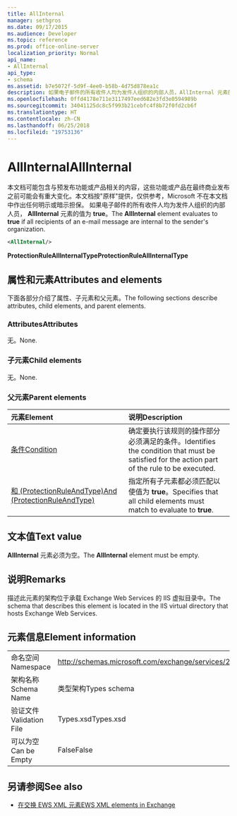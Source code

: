 ```yaml
---
title: AllInternal
manager: sethgros
ms.date: 09/17/2015
ms.audience: Developer
ms.topic: reference
ms.prod: office-online-server
localization_priority: Normal
api_name:
- AllInternal
api_type:
- schema
ms.assetid: b7e5072f-5d9f-4ee0-b58b-4d75d878ea1c
description: 如果电子邮件的所有收件人均为发件人组织的内部人员，AllInternal 元素的值为 true。
ms.openlocfilehash: 0ffd4178e711e3117497eed682e3fd3e0594989b
ms.sourcegitcommit: 34041125dc8c5f993b21cebfc4f8b72f0fd2cb6f
ms.translationtype: HT
ms.contentlocale: zh-CN
ms.lasthandoff: 06/25/2018
ms.locfileid: "19753136"
---
```

# <a name="allinternal"></a><span data-ttu-id="ca586-103">AllInternal</span><span class="sxs-lookup"><span data-stu-id="ca586-103">AllInternal</span></span>

<span data-ttu-id="ca586-104">本文档可能包含与预发布功能或产品相关的内容，这些功能或产品在最终商业发布之前可能会有重大变化。本文档按"原样"提供，仅供参考，Microsoft 不在本文档中作出任何明示或暗示担保。 如果电子邮件的所有收件人均为发件人组织的内部人员， **AllInternal** 元素的值为 **true**。</span><span class="sxs-lookup"><span data-stu-id="ca586-104">The **AllInternal** element evaluates to **true** if all recipients of an e-mail message are internal to the sender's organization.</span></span> 
  
```xml
<AllInternal/>
```

 <span data-ttu-id="ca586-105">**ProtectionRuleAllInternalType**</span><span class="sxs-lookup"><span data-stu-id="ca586-105">**ProtectionRuleAllInternalType**</span></span>
## <a name="attributes-and-elements"></a><span data-ttu-id="ca586-106">属性和元素</span><span class="sxs-lookup"><span data-stu-id="ca586-106">Attributes and elements</span></span>

<span data-ttu-id="ca586-107">下面各部分介绍了属性、子元素和父元素。</span><span class="sxs-lookup"><span data-stu-id="ca586-107">The following sections describe attributes, child elements, and parent elements.</span></span>
  
### <a name="attributes"></a><span data-ttu-id="ca586-108">Attributes</span><span class="sxs-lookup"><span data-stu-id="ca586-108">Attributes</span></span>

<span data-ttu-id="ca586-109">无。</span><span class="sxs-lookup"><span data-stu-id="ca586-109">None.</span></span>
  
### <a name="child-elements"></a><span data-ttu-id="ca586-110">子元素</span><span class="sxs-lookup"><span data-stu-id="ca586-110">Child elements</span></span>

<span data-ttu-id="ca586-111">无。</span><span class="sxs-lookup"><span data-stu-id="ca586-111">None.</span></span>
  
### <a name="parent-elements"></a><span data-ttu-id="ca586-112">父元素</span><span class="sxs-lookup"><span data-stu-id="ca586-112">Parent elements</span></span>

|<span data-ttu-id="ca586-113">**元素**</span><span class="sxs-lookup"><span data-stu-id="ca586-113">**Element**</span></span>|<span data-ttu-id="ca586-114">**说明**</span><span class="sxs-lookup"><span data-stu-id="ca586-114">**Description**</span></span>|
|:-----|:-----|
|[<span data-ttu-id="ca586-115">条件</span><span class="sxs-lookup"><span data-stu-id="ca586-115">Condition</span></span>](condition.md) <br/> |<span data-ttu-id="ca586-116">确定要执行该规则的操作部分必须满足的条件。</span><span class="sxs-lookup"><span data-stu-id="ca586-116">Identifies the condition that must be satisfied for the action part of the rule to be executed.</span></span>  <br/> |
|[<span data-ttu-id="ca586-117">和 (ProtectionRuleAndType)</span><span class="sxs-lookup"><span data-stu-id="ca586-117">And (ProtectionRuleAndType)</span></span>](and-protectionruleandtype.md) <br/> |<span data-ttu-id="ca586-118">指定所有子元素都必须匹配以使值为 **true**。</span><span class="sxs-lookup"><span data-stu-id="ca586-118">Specifies that all child elements must match to evaluate to **true**.</span></span>  <br/> |
   
## <a name="text-value"></a><span data-ttu-id="ca586-119">文本值</span><span class="sxs-lookup"><span data-stu-id="ca586-119">Text value</span></span>

<span data-ttu-id="ca586-120">**AllInternal** 元素必须为空。</span><span class="sxs-lookup"><span data-stu-id="ca586-120">The **AllInternal** element must be empty.</span></span> 
  
## <a name="remarks"></a><span data-ttu-id="ca586-121">说明</span><span class="sxs-lookup"><span data-stu-id="ca586-121">Remarks</span></span>

<span data-ttu-id="ca586-122">描述此元素的架构位于承载 Exchange Web Services 的 IIS 虚拟目录中。</span><span class="sxs-lookup"><span data-stu-id="ca586-122">The schema that describes this element is located in the IIS virtual directory that hosts Exchange Web Services.</span></span>
  
## <a name="element-information"></a><span data-ttu-id="ca586-123">元素信息</span><span class="sxs-lookup"><span data-stu-id="ca586-123">Element information</span></span>

|||
|:-----|:-----|
|<span data-ttu-id="ca586-124">命名空间</span><span class="sxs-lookup"><span data-stu-id="ca586-124">Namespace</span></span>  <br/> |http://schemas.microsoft.com/exchange/services/2006/types  <br/> |
|<span data-ttu-id="ca586-125">架构名称</span><span class="sxs-lookup"><span data-stu-id="ca586-125">Schema Name</span></span>  <br/> |<span data-ttu-id="ca586-126">类型架构</span><span class="sxs-lookup"><span data-stu-id="ca586-126">Types schema</span></span>  <br/> |
|<span data-ttu-id="ca586-127">验证文件</span><span class="sxs-lookup"><span data-stu-id="ca586-127">Validation File</span></span>  <br/> |<span data-ttu-id="ca586-128">Types.xsd</span><span class="sxs-lookup"><span data-stu-id="ca586-128">Types.xsd</span></span>  <br/> |
|<span data-ttu-id="ca586-129">可以为空</span><span class="sxs-lookup"><span data-stu-id="ca586-129">Can be Empty</span></span>  <br/> |<span data-ttu-id="ca586-130">False</span><span class="sxs-lookup"><span data-stu-id="ca586-130">False</span></span>  <br/> |
   
## <a name="see-also"></a><span data-ttu-id="ca586-131">另请参阅</span><span class="sxs-lookup"><span data-stu-id="ca586-131">See also</span></span>

- [<span data-ttu-id="ca586-132">在交换 EWS XML 元素</span><span class="sxs-lookup"><span data-stu-id="ca586-132">EWS XML elements in Exchange</span></span>](ews-xml-elements-in-exchange.md)

